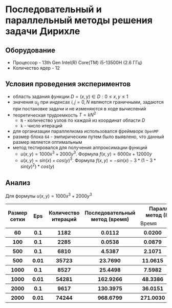 # Последовательный и параллельный методы решения задачи Дирихле

## Оборудование

- Процессор - 13th Gen Intel(R) Core(TM) i5-13500H (2.6 ГГц)
- Количество ядер - 12

## Условия проведения экспериментов

- область задания функции $D ={( x, y) ∈ D : 0 ≤ x, y ≤ 1 }$
- значения $u_{ij}$ при индексах $i, j = 0, N$ являются граничными, задаются при постановке задачи и не изменяются в ходе вычислений
- теоретическая трудоемкость $T = kN^2$
  - `N` - количество узлов по каждой из координат области $D$
  - `k` - число итераций
- для организации параллелизма использовался фреймворк `OpenMP`
- размер блока ``64`` - эмпирическим путем было выявлено, что данный размер является оптимальным
- метод тестировался для получения аппроксимации функций
  - $u(x, y) = 1000x^3 + 2000y^3$. Формула $f(x, y) = 6000x + 12000y$
  - $u(x, y) = sin(x) + cos(y)^3$. Формула $f(x, y) = -sin(x) - 3 * (1 - 3 * sin(y)^2) * cos(y)$

## Анализ
Для формулы $u(x, y) = 1000x^3 + 2000y^3$
<table>
  <tr>
    <th rowspan="2">Размер сетки</th>
    <th rowspan="2">Eps</th>
    <th rowspan="2">Количество итераций</th>
    <th rowspan="2">Последовательный метод (время)</th>
    <th colspan="2">Параллельный метод (8потоков)</th>
    <th colspan="2">Параллельный метод (12потоков)</th>
    <th rowspan="2">Средняя ошибка</th>
  </tr>
  <tr>
    <td>Время</td>
    <td>Ускорение</td>
    <td>Время</td>
    <td>Ускорение</td>
  </tr>
  <tr>
    <th>60</th>
    <th>0.1</th>
    <th>1182</th>
    <th>0.0112</th>
    <th>0.0200</th>
    <th>0.56</th>
    <th>0.0115</th>
    <th>0.97</th>
    <th>13.79</th>
  </tr>
  <tr>
    <th>100</th>
    <th>0.1</th>
    <th>2285</th>
    <th>0.0538</th>
    <th>0.0879</th>
    <th>0.61</th>
    <th>0.0682</th>
    <th>0.79</th>
    <th>39.13</th>
  </tr>
  <tr>
    <th>500</th>
    <th>0.1</th>
    <th>6810</th>
    <th>4.5387</th>
    <th>2.1071</th>
    <th>1.90</th>
    <th>2.1088</th>
    <th>1.90</th>
    <th>335.14</th>
  </tr>
  <tr>
    <th>500</th>
    <th>0.01</th>
    <th>35723</th>
    <th>23.7690</th>
    <th>11.0615</th>
    <th>2.08</th>
    <th>11.0008</th>
    <th>2.09</th>
    <th>94.07</th>
  </tr>
    <tr>
    <th>1000</th>
    <th>0.1</th>
    <th>8527</th>
    <th>25.4498</th>
    <th>7.5982</th>
    <th>3.29</th>
    <th>6.6110</th>
    <th>3.78</th>
    <th>480.00</th>
  </tr>
  <tr>
    <th>1000</th>
    <th>0.01</th>
    <th>54281</th>
    <th>162.9266</th>
    <th>48.3386</th>
    <th>3.35</th>
    <th>42.0470</th>
    <th>3.85</th>
    <th>235.96</th>
  </tr>
  <tr>
    <th>2000</th>
    <th>0.1</th>
    <th>9617</th>
    <th>130.3975</th>
    <th>36.0151</th>
    <th>3.61</th>
    <th>30.0767</th>
    <th>4.32</th>
    <th>592.27</th>
  </tr>
  <tr>
    <th>2000</th>
    <th>0.01</th>
    <th>74244</th>
    <th>968.6799</th>
    <th>271.0030</th>
    <th>3.57</th>
    <th>231.2511</th>
    <th>4.19</th>
    <th>387.42</th>
  </tr>

</table>
